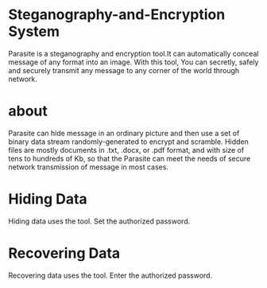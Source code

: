 # Steganography-and-Encryption System
Parasite is a steganography and encryption tool.It can automatically conceal message of any format into an image.
With this tool, You can secretly, safely and securely transmit any message to any corner of the world through network. 
# about
Parasite can hide message in an ordinary picture and then use a set of binary data stream randomly-generated to encrypt and scramble. Hidden files are mostly documents in .txt, .docx, or .pdf format, and with size of tens to hundreds of Kb, so that the Parasite can meet the needs of secure network transmission of message in most cases. 

# Hiding Data
Hiding data uses the tool. Set the authorized password.

# Recovering Data
Recovering data uses the tool. Enter the authorized password.

